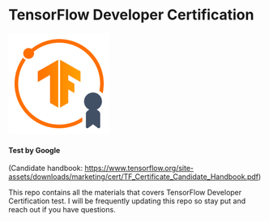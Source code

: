 # TensorFlow Developer Certification

<img src = "Basics/TF.png" width = "200" height = "200" >

#### Test by Google

(Candidate handbook: https://www.tensorflow.org/site-assets/downloads/marketing/cert/TF_Certificate_Candidate_Handbook.pdf)

This repo contains all the materials that covers TensorFlow Developer Certification test. I will be frequently updating this repo so stay put and reach out if you have questions. 


